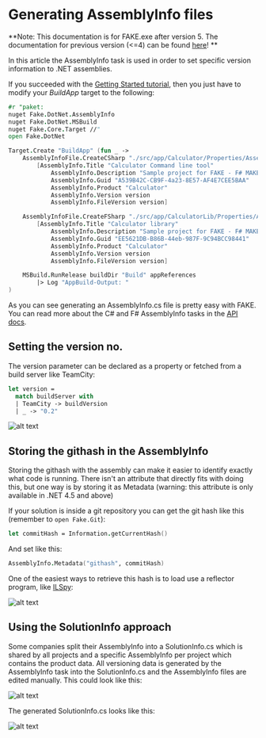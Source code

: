 # Generating AssemblyInfo files

**Note:  This documentation is for FAKE.exe after version 5. The documentation for previous version (<=4) can be found [here](legacy-assemblyinfo.html)! **

In this article the AssemblyInfo task is used in order to set specific version information to .NET assemblies.

If you succeeded with the [Getting Started tutorial](gettingstarted.html), then you just have to modify your *BuildApp* target to the following:

```fsharp
#r "paket:
nuget Fake.DotNet.AssemblyInfo
nuget Fake.DotNet.MSBuild
nuget Fake.Core.Target //"
open Fake.DotNet

Target.Create "BuildApp" (fun _ ->
    AssemblyInfoFile.CreateCSharp "./src/app/Calculator/Properties/AssemblyInfo.cs"
        [AssemblyInfo.Title "Calculator Command line tool"
            AssemblyInfo.Description "Sample project for FAKE - F# MAKE"
            AssemblyInfo.Guid "A539B42C-CB9F-4a23-8E57-AF4E7CEE5BAA"
            AssemblyInfo.Product "Calculator"
            AssemblyInfo.Version version
            AssemblyInfo.FileVersion version]

    AssemblyInfoFile.CreateFSharp "./src/app/CalculatorLib/Properties/AssemblyInfo.fs"
        [AssemblyInfo.Title "Calculator library"
            AssemblyInfo.Description "Sample project for FAKE - F# MAKE"
            AssemblyInfo.Guid "EE5621DB-B86B-44eb-987F-9C94BCC98441"
            AssemblyInfo.Product "Calculator"
            AssemblyInfo.Version version
            AssemblyInfo.FileVersion version]

    MSBuild.RunRelease buildDir "Build" appReferences
        |> Log "AppBuild-Output: "
)
```

As you can see generating an AssemblyInfo.cs file is pretty easy with FAKE. You can read more about the C# and F# AssemblyInfo tasks in the [API docs](apidocs/fake-assemblyinfofile.html).

## Setting the version no.

The version parameter can be declared as a property or fetched from a build server like TeamCity:

```fsharp
let version =
  match buildServer with
  | TeamCity -> buildVersion
  | _ -> "0.2"
```

![alt text](pics/assemblyinfo/result.png "The file version is set by FAKE")

## Storing the githash in the AssemblyInfo

Storing the githash with the assembly can make it easier to identify exactly what code is running. There isn't an attribute that
directly fits with doing this, but one way is by storing it as Metadata (warning: this attribute is only available in .NET 4.5 and above)

If your solution is inside a git repository you can get the git hash like this (remember to `open Fake.Git`):

```fsharp
let commitHash = Information.getCurrentHash()
```

And set like this:

```fsharp
AssemblyInfo.Metadata("githash", commitHash)
```

One of the easiest ways to retrieve this hash is to load use a reflector program, like [ILSpy](https://github.com/icsharpcode/ILSpy):

![alt text](pics/assemblyinfo/assemblymetadata.png "Checking the git hash of an assembly")

## Using the SolutionInfo approach

Some companies split their AssemblyInfo into a SolutionInfo.cs which is shared by all projects and a specific AssemblyInfo per project which contains the product data.
All versioning data is generated by the AssemblyInfo task into the SolutionInfo.cs and the AssemblyInfo files are edited manually. This could look like this:

![alt text](pics/assemblyinfo/solutioninfo.png "SolutionInfo.cs is shared between projects")

The generated SolutionInfo.cs looks like this:

![alt text](pics/assemblyinfo/generated.png "Generated SolutionInfo.cs")

